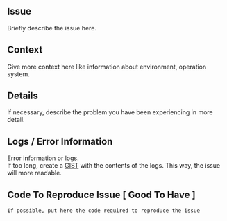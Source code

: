 ## Issue
Briefly describe the issue here.

## Context
Give more context here like information about environment, operation system.

## Details
If necessary, describe the problem you have been experiencing in more detail.

## Logs / Error Information
Error information or logs.  
If too long, create a [GIST](https://gist.github.com) with the contents of the logs. This way, the issue will more readable.

## Code To Reproduce Issue [ Good To Have ]
```
If possible, put here the code required to reproduce the issue
```
